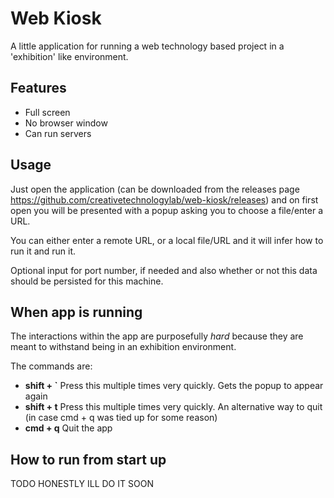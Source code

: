 # Web Kiosk

A little application for running a web technology based project in a 'exhibition' like environment.

## Features

- Full screen
- No browser window
- Can run servers

## Usage

Just open the application (can be downloaded from the releases page <https://github.com/creativetechnologylab/web-kiosk/releases>) and on first open you will be presented with a popup asking you to choose a file/enter a URL.

You can either enter a remote URL, or a local file/URL and it will infer how to run it and run it.

Optional input for port number, if needed and also whether or not this data should be persisted for this machine.

## When app is running

The interactions within the app are purposefully _hard_ because they are meant to withstand being in an exhibition environment.

The commands are:

- **shift + `** Press this multiple times very quickly. Gets the popup to appear again
- **shift + t** Press this multiple times very quickly. An alternative way to quit (in case cmd + q was tied up for some reason)
- **cmd + q** Quit the app

## How to run from start up
TODO HONESTLY ILL DO IT SOON
